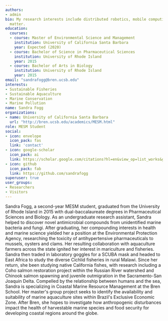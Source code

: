```yaml
---
authors:
- admin
bio: My research interests include distributed robotics, mobile computing and programmable
  matter.
education:
  courses:
  - course: Master of Environmental Science and Management
    institution: University of California Santa Barbara
    year: Expected (2020)
  - course: Bachelor of Science in Pharmaceutical Sciences
    institution: University of Rhode Island
    year: 2015
  - course: Bachelor of Arts in Biology
    institution: University of Rhode Island
    year: 2015
email: "sandrafogg@bren.ucsb.edu"
interests:
- Sustainable Fisheries
- Sustainable Aquaculture
- Marine Conservation
- Marine Pollution
name: Sandra Fogg
organizations:
- name: University of California Santa Barbara
  url: "http://bren.ucsb.edu/academics/MESM.html"
role: MESM Student
social:
- icon: envelope
  icon_pack: fas
  link: 'contact'
- icon: google-scholar
  icon_pack: ai
  link: https://scholar.google.com/citations?hl=en&view_op=list_works&gmla=AJsN-F43Cgb1xfYTq1-l7rH0U-_yiU0_Tm8aHyHtEI1IAAn_cu73wZeYWO5w5yR1Bfy-DGJVrrHEirJMDvhfwlQ5Mjgsbf4vQg&user=IhZphuQAAAAJ
- icon: github
  icon_pack: fab
  link: https://github.com/sandrafogg
superuser: true
user_groups:
- Researchers
- Visitors
---
```


Sandra Fogg, a second-year MESM student, graduated from the University of Rhode Island in 2015 with dual-baccalaureate degrees in Pharmaceutical Sciences and Biology. As an undergraduate research assistant, Sandra helped to discover novel antimicrobial compounds from unidentified marine bacteria and fungi. After graduating, her compounding interests in health and marine science yielded her a position at the Environmental Protection Agency, researching the toxicity of antihypertensive pharmaceuticals to mussels, oysters and clams. Her resulting collaboration with aquaculture farmers across the state ignited her interest in mariculture and fisheries. Sandra then traded in laboratory goggles for a SCUBA mask and headed to East Africa to study the diverse Cichlid fisheries in rural Malawi. Since her return, she been studying native California fishes, with research including a Coho salmon restoration project within the Russian River watershed and Chinook salmon spawning and juvenile outmigration in the Sacramento-San Joaquin Delta. Compelled by the relationship between humans and the sea, Sandra is specializing in Coastal Marine Resource Management at the Bren School. Her master's group project seeks to identify the availability and suitability of marine aquaculture sites within Brazil's Exclusive Economic Zone. After Bren, she hopes to investigate how anthropogenic disturbances impact the health of harvestable marine species and food security for developing coastal regions around the globe.
